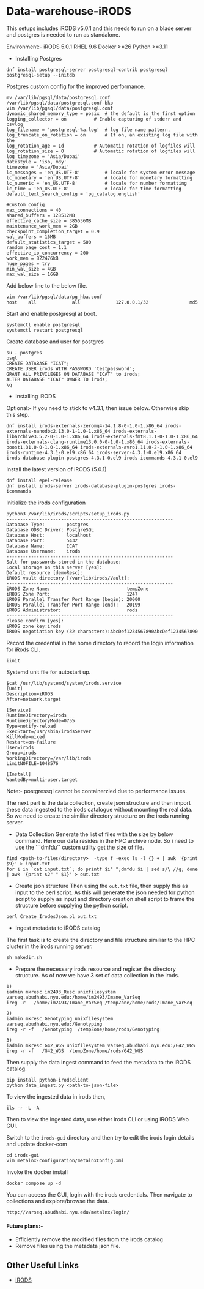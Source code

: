 # Data-warehouse-iRODS

This setups includes iRODS v5.0.1 and this needs to run on a blade server and postgres is needed to run as standalone. 

Environment:- 
iRODS 5.0.1
RHEL 9.6
Docker >=26
Python >=3.11

- Installing Postgres 

```
dnf install postgresql-server postgresql-contrib postgresql
postgresql-setup --initdb
```

Postgres custom config for the improved performance. 
```
mv /var/lib/pgsql/data/postgresql.conf /var/lib/pgsql/data/postgresql.conf-bkp
vim /var/lib/pgsql/data/postgresql.conf
dynamic_shared_memory_type = posix	# the default is the first option
logging_collector = on			# Enable capturing of stderr and csvlog
log_filename = 'postgresql-%a.log'	# log file name pattern,
log_truncate_on_rotation = on		# If on, an existing log file with the
log_rotation_age = 1d			# Automatic rotation of logfiles will
log_rotation_size = 0			# Automatic rotation of logfiles will
log_timezone = 'Asia/Dubai'
datestyle = 'iso, mdy'
timezone = 'Asia/Dubai'
lc_messages = 'en_US.UTF-8'			# locale for system error message
lc_monetary = 'en_US.UTF-8'			# locale for monetary formatting
lc_numeric = 'en_US.UTF-8'			# locale for number formatting
lc_time = 'en_US.UTF-8'				# locale for time formatting
default_text_search_config = 'pg_catalog.english'

#Custom config
max_connections = 40
shared_buffers = 128512MB
effective_cache_size = 385536MB
maintenance_work_mem = 2GB
checkpoint_completion_target = 0.9
wal_buffers = 16MB
default_statistics_target = 500
random_page_cost = 1.1
effective_io_concurrency = 200
work_mem = 822476kB
huge_pages = try
min_wal_size = 4GB
max_wal_size = 16GB

```

Add below line to the below file.
```
vim /var/lib/pgsql/data/pg_hba.conf
host    all             all             127.0.0.1/32               md5
```

Start and enable postgresql at boot.
```
systemctl enable postgresql
systemctl restart postgresql
```

Create database and user for postgres
```
su - postgres
psql
CREATE DATABASE "ICAT";
CREATE USER irods WITH PASSWORD 'testpassword';
GRANT ALL PRIVILEGES ON DATABASE "ICAT" to irods;
ALTER DATABASE "ICAT" OWNER TO irods;
\q
```

- Installing iRODS

Optional:- If you need to stick to v4.3.1, then issue below. Otherwise skip this step.
```
dnf install irods-externals-zeromq4-14.1.8-0-1.0-1.x86_64 irods-externals-nanodbc2.13.0-1-1.0-1.x86_64 irods-externals-libarchive3.5.2-0-1.0-1.x86_64 irods-externals-fmt8.1.1-0-1.0-1.x86_64 irods-externals-clang-runtime13.0.0-0-1.0-1.x86_64 irods-externals-boost1.81.0-0-1.0-1.x86_64 irods-externals-avro1.11.0-2-1.0-1.x86_64 irods-runtime-4.3.1-0.el9.x86_64 irods-server-4.3.1-0.el9.x86_64 irods-database-plugin-postgres-4.3.1-0.el9 irods-icommands-4.3.1-0.el9
```

Install the latest version of iRODS (5.0.1)
```
dnf install epel-release
dnf install irods-server irods-database-plugin-postgres irods-icommands
```

Initialize the irods configuration
```
python3 /var/lib/irods/scripts/setup_irods.py
-------------------------------------------------------------
Database Type:        postgres
Database ODBC Driver: PostgreSQL
Database Host:        localhost
Database Port:        5432
Database Name:        ICAT
Database Username:    irods
-------------------------------------------------------------
Salt for passwords stored in the database:
Local storage on this server [yes]:
Default resource [demoResc]:
iRODS vault directory [/var/lib/irods/Vault]:
-------------------------------------------------------------
iRODS Zone Name:                            tempZone
iRODS Zone Port:                            1247
iRODS Parallel Transfer Port Range (begin): 20000
iRODS Parallel Transfer Port Range (end):   20199
iRODS Administrator:                        rods
-------------------------------------------------------------
Please confirm [yes]:
iRODS zone key:irods
iRODS negotiation key (32 characters):AbcDef1234567890AbcDef1234567890
```
Record the credential in the home directory to record the login information for iRods CLI.
```
iinit
```

Systemd unit file for autostart up.
```
$cat /usr/lib/systemd/system/irods.service
[Unit]
Description=iRODS
After=network.target

[Service]
RuntimeDirectory=irods
RuntimeDirectoryMode=0755
Type=notify-reload
ExecStart=/usr/sbin/irodsServer
KillMode=mixed
Restart=on-failure
User=irods
Group=irods
WorkingDirectory=/var/lib/irods
LimitNOFILE=1048576

[Install]
WantedBy=multi-user.target
```

Note:- postgressql cannot be containerzied due to performance issues. 

The next part is the data collection, create json structure and then import these data ingested to the irods catalogue without mounting the real data. So we need to create the similiar directory structure on the irods running server. 

- Data Collection
Generate the list of files with the size by below command. Here our data resides in the HPC archive node. So i need to use the ```dmfdu`` custom utility get the size of file. 

```
find <path-to-files/directory>  -type f -exec ls -l {} + | awk '{print $9}' > input.txt
for i in `cat input.txt`; do printf $i" ";dmfdu $i | sed s/\ //g; done | awk '{print $2" " $1}' > out.txt
```

- Create json structure
Then using the ```out.txt``` file, then supply this as input to the perl script. As this will generate the json needed for python script to supply as input and directory creation shell script to frame the structure before supplying the python script. 

```
perl Create_IrodesJson.pl out.txt
```

- Ingest metadata to iRODS catalog

The first task is to create the directory and file structure similiar to the HPC cluster in the irods running server.
```
sh makedir.sh
```

- Prepare the necessary irods resource and register the directory structure. As of now we have 3 set of data collection in the irods.

```
1)
iadmin mkresc im2493_Resc unixfilesystem varseq.abudhabi.nyu.edu:/home/im2493/Imane_VarSeq
ireg -r   /home/im2493/Imane_VarSeq /tempZone/home/rods/Imane_VarSeq

2)
iadmin mkresc Genotyping unixfilesystem varseq.abudhabi.nyu.edu:/Genotyping
ireg -r -f   /Genotyping  /tempZone/home/rods/Genotyping

3)
iadmin mkresc G42_WGS unixfilesystem varseq.abudhabi.nyu.edu:/G42_WGS
ireg -r -f   /G42_WGS  /tempZone/home/rods/G42_WGS
```

Then supply the data ingest command to feed the metadata to the iRODS catalog.

```
pip install python-irodsclient
python data_ingest.py <path-to-json-file>
```

To view the ingested data in irods then, 
```
ils -r -L -A 
```

Then to view the ingested data, use either irods CLI or using iRODS Web GUI.

Switch to the ```irods-gui``` directory and then try to edit the irods login details and update docker-com

```
cd irods-gui
vim metalnx-configuration/metalnxConfig.xml 
```

Invoke the docker install

```
docker compose up -d 
```

You can access the GUI, login with the irods credentials. Then navigate to collections and explore/browse the data.

```
http://varseq.abudhabi.nyu.edu/metalnx/login/
```

#### Future plans:- 

- Efficiently remove the modified files from the irods catalog
- Remove files using the metadata json file.

## Other Useful Links

- [iRODS](https://irods.org/) 
